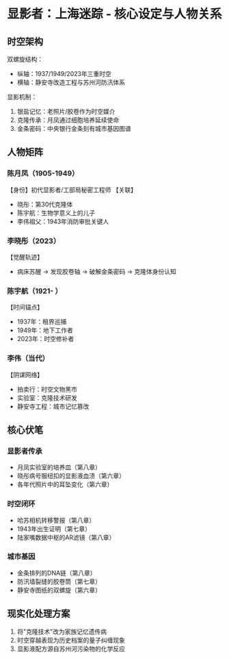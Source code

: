 # 显影者：上海迷踪 - 核心设定与人物关系

## 时空架构
双螺旋结构：
- 纵轴：1937/1949/2023年三重时空
- 横轴：静安寺改造工程与苏州河防汛体系

显影机制：
1. 银盐记忆：老照片/胶卷作为时空媒介
2. 克隆传承：月凤通过细胞培养延续使命
3. 金条密码：中央银行金条刻有城市基因图谱

## 人物矩阵

### 陈月凤（1905-1949）
【身份】初代显影者/工部局秘密工程师
【关联】
- 晓彤：第30代克隆体
- 陈宇航：生物学意义上的儿子
- 李伟祖父：1943年消防审批关键人

### 李晓彤（2023）
【觉醒轨迹】
- 病床苏醒 → 发现胶卷轴 → 破解金条密码 → 克隆体身份认知

### 陈宇航（1921- ）
【时间锚点】
- 1937年：租界巡捕
- 1949年：地下工作者
- 2023年：时空修补者

### 李伟（当代）
【阴谋网络】
- 拍卖行：时空文物黑市
- 实验室：克隆技术研发
- 静安寺工程：城市记忆篡改

## 核心伏笔

### 显影者传承
- 月凤实验室的培养皿（第八章）
- 晓彤病号服纽扣的显影液血渍（第六章）
- 各年代照片中的耳坠变化（第六章）

### 时空闭环
- 哈苏相机转移警报（第八章）
- 1943年出生证明（第七章）
- 陆家嘴数据中枢的AR滤镜（第八章）

### 城市基因
- 金条排列的DNA链（第八章）
- 防汛墙裂缝的胶卷筒（第七章）
- 静安寺图纸的双螺旋（第六章）

## 现实化处理方案
1. 将"克隆技术"改为家族记忆遗传病
2. 时空穿越表现为历史档案的量子纠缠现象
3. 显影液配方源自苏州河污染物的化学反应